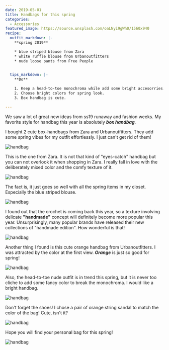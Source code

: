 ```yaml
---
date: 2019-05-01
title: Handbags for this spring
categories:
  - Accessories
featured_image: https://source.unsplash.com/oaLNyi9gWh0/1560x940
recipe:
  outfit_markdown: |-
    **spring 2019**

    * blue striped blouse from Zara
    * white ruffle blouse from Urbanoutfitters
    * nude loose pants from Free People
 

  tips_markdown: |-
    **Do**

    1. Keep a head-to-toe monochroma while add some bright accesorries.
    2. Choose bright colors for spring look.
    3. Box handbag is cute.

---
```

We saw a lot of great new ideas from ss19 runaway and fashion weeks. My favorite style for handbag this year is absolutely ***box handbag***.   

I bought 2 cute box-handbags from Zara and Urbanoutfitters. They add some spring vibes for my outfit effortlessly. I just can't get rid of them!    

![handbag](https://source.unsplash.com/tyGgYX06qy4)

This is the one from Zara. It is not that kind of "eyes-catch" handbag but you can not overlook it when shopping in Zara. I really fall in love with the deliberately mixed color and the comfy texture of it.

![handbag](https://source.unsplash.com/eKBheEtwx8M)

The fact is, it just goes so well with all the spring items in my closet. Especially the blue striped blouse. 

![handbag](https://source.unsplash.com/mO5zDyq21yc)

I found out that the crochet is coming back this year, so a texture involving delicate **"handmade"** concept will definitely become more popular this year. Unsurprisingly, many popular brands have released their new collections of "handmade edition". How wonderful is that!    

![handbag](https://source.unsplash.com/TaOaXgusSNo)

Another thing I found is this cute orange handbag from Urbanoutfitters. I was attracted by the color at the first view. ***Orange*** is just so good for spring!

![handbag](https://source.unsplash.com/6zsk2BYqQhI)

Also, the head-to-toe nude outfit is in trend this spring, but it is never too cliche to add some fancy color to break the monochroma. I would like a bright handbag.    

![handbag](https://source.unsplash.com/JlXaq0zTI_g)

Don't forget the shoes! I chose a pair of orange string sandal to match the color of the bag! Cute, isn't it?  

![handbag](https://source.unsplash.com/HRQbI75HkZY)

Hope you will find your personal bag for this spring!  

![handbag](https://source.unsplash.com/jn4Rwm8bfyA)

